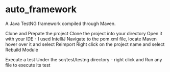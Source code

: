 # auto_framework
A Java TestNG framework compiled through Maven.

Clone and Prepate the project
  Clone the project into your directory
  Open it with your IDE - I used IntelliJ
  Navigate to the pom.xml file, locate Maven hover over it and select Reimport
  Right click on the project name and select Rebuild Module
  
Execute a test
  Under the scr/test/testng directory - right click and Run any file to execute its test
